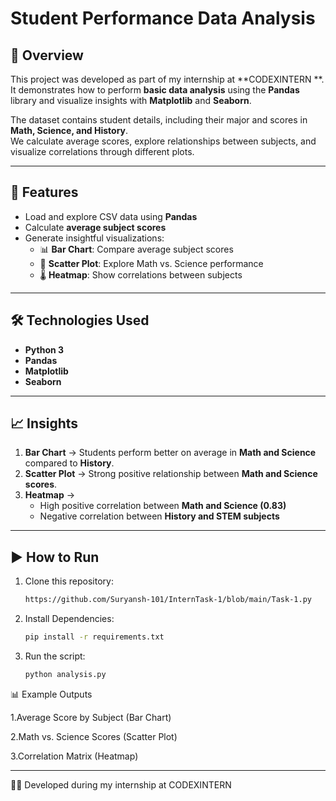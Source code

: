 # Student Performance Data Analysis

## 📌 Overview
This project was developed as part of my internship at **CODEXINTERN **.  
It demonstrates how to perform **basic data analysis** using the **Pandas** library and visualize insights with **Matplotlib** and **Seaborn**.  

The dataset contains student details, including their major and scores in **Math, Science, and History**.  
We calculate average scores, explore relationships between subjects, and visualize correlations through different plots.

---

## 🚀 Features
- Load and explore CSV data using **Pandas**
- Calculate **average subject scores**
- Generate insightful visualizations:
  - 📊 **Bar Chart**: Compare average subject scores  
  - 🔵 **Scatter Plot**: Explore Math vs. Science performance  
  - 🌡️ **Heatmap**: Show correlations between subjects  

---

## 🛠️ Technologies Used
- **Python 3**
- **Pandas**
- **Matplotlib**
- **Seaborn**

---

## 📈 Insights
1. **Bar Chart** → Students perform better on average in **Math and Science** compared to **History**.  
2. **Scatter Plot** → Strong positive relationship between **Math and Science scores**.  
3. **Heatmap** →  
   - High positive correlation between **Math and Science (0.83)**  
   - Negative correlation between **History and STEM subjects**  

---

## ▶️ How to Run
1. Clone this repository:
   ```bash
   https://github.com/Suryansh-101/InternTask-1/blob/main/Task-1.py

2. Install Dependencies:
   ```bash
   pip install -r requirements.txt

3. Run the script:
   ```bash
   python analysis.py

📊 Example Outputs

1.Average Score by Subject (Bar Chart)

2.Math vs. Science Scores (Scatter Plot)

3.Correlation Matrix (Heatmap)

---

👨‍💻 Developed during my internship at CODEXINTERN 
